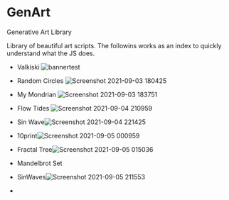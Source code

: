 # GenArt
Generative Art Library

Library of beautiful art scripts. The followins works as an index to quickly understand what the JS does.

- Valkiski 
![bannertest](https://user-images.githubusercontent.com/62625514/132020306-319ce9c2-d048-4023-975a-5b25d651d1eb.png)
- Random Circles 
![Screenshot 2021-09-03 180425](https://user-images.githubusercontent.com/62625514/132035014-0871b682-3c3a-4ae9-9faf-2b20eecca4de.png)
- My Mondrian 
![Screenshot 2021-09-03 183751](https://user-images.githubusercontent.com/62625514/132039656-8cbb293a-d298-411b-8e32-e421f3bdfb25.png)
- Flow Tides
![Screenshot 2021-09-04 210959](https://user-images.githubusercontent.com/62625514/132105516-eedf6639-04e3-4bd5-a450-09a71d6c9dba.png)
- Sin Wave![Screenshot 2021-09-04 221425](https://user-images.githubusercontent.com/62625514/132106971-49807d05-799f-4d3f-bda4-f6cf3c1c670e.png)
- 10print![Screenshot 2021-09-05 000959](https://user-images.githubusercontent.com/62625514/132109160-c6c02e42-0a26-49fe-afd1-bc4530b014b7.png)
- Fractal Tree![Screenshot 2021-09-05 015036](https://user-images.githubusercontent.com/62625514/132110623-7fc0623e-44c0-4688-8135-044cd1916fc0.png)
- Mandelbrot Set 
- SinWaves![Screenshot 2021-09-05 211553](https://user-images.githubusercontent.com/62625514/132138781-9872fef6-2bb0-45ce-b4f3-49d23cdf1893.png)

- 
